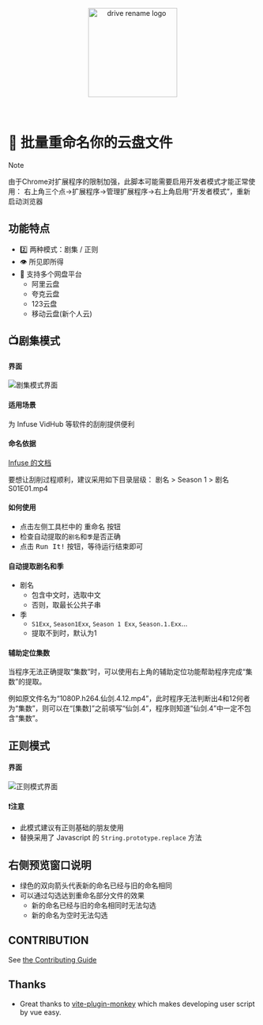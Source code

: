 <p align="center">
  <a href="https://greasyfork.org/zh-CN/scripts/479295-%E4%BA%91%E7%9B%98%E6%89%B9%E9%87%8F%E9%87%8D%E5%91%BD%E5%90%8D"
  target="_blank" rel="noopener noreferrer">
    <img width="180" src="https://cdn.jsdelivr.net/gh/a1mersnow/drive-rename/public/favicon.svg" alt="drive rename logo">
  </a>
</p>
<br/>

# 📝 批量重命名你的云盘文件

> [!NOTE]
> 由于Chrome对扩展程序的限制加强，此脚本可能需要启用开发者模式才能正常使用：
> 右上角三个点->扩展程序->管理扩展程序->右上角启用“开发者模式”，重新启动浏览器

## 功能特点
- 2️⃣ 两种模式：剧集 / 正则
- 👁️ 所见即所得
- 🎨 支持多个网盘平台
  - 阿里云盘
  - 夸克云盘
  - 123云盘
  - 移动云盘(新个人云)

## 📺剧集模式

#### 界面
![剧集模式界面](https://cdn.jsdelivr.net/gh/a1mersnow/drive-rename/images/extract.jpg)

#### 适用场景
为 Infuse VidHub 等软件的刮削提供便利

#### 命名依据
[Infuse 的文档](https://support.firecore.com/hc/en-us/articles/215090947-Metadata-101)

要想让刮削过程顺利，建议采用如下目录层级：
剧名 > Season 1 > 剧名 S01E01.mp4

#### 如何使用
- 点击左侧工具栏中的 <kbd>重命名</kbd> 按钮
- 检查自动提取的`剧名`和`季`是否正确
- 点击 <kbd>Run It!</kbd> 按钮，等待运行结束即可

#### 自动提取剧名和季
- 剧名
  - 包含中文时，选取中文
  - 否则，取最长公共子串
- 季
  - `S1Exx`, `Season1Exx`, `Season 1 Exx`, `Season.1.Exx`...
  - 提取不到时，默认为1

#### 辅助定位集数
当程序无法正确提取“集数”时，可以使用右上角的辅助定位功能帮助程序完成“集数”的提取。

例如原文件名为“1080P.h264.仙剑.4.12.mp4”，此时程序无法判断出4和12何者为“集数”，则可以在“[集数]”之前填写“仙剑.4”，程序则知道“仙剑.4”中一定不包含“集数”。

## 正则模式

#### 界面
![正则模式界面](https://cdn.jsdelivr.net/gh/a1mersnow/drive-rename/images/regexp.jpg)

#### ❗️注意
- 此模式建议有正则基础的朋友使用
- 替换采用了 Javascript 的 `String.prototype.replace` 方法

## 右侧预览窗口说明
- 绿色的双向箭头代表新的命名已经与旧的命名相同
- 可以通过勾选达到重命名部分文件的效果
  - 新的命名已经与旧的命名相同时无法勾选
  - 新的命名为空时无法勾选

## CONTRIBUTION
See [the Contributing Guide](CONTRIBUTING.md)

## Thanks
- Great thanks to [vite-plugin-monkey](https://github.com/lisonge/vite-plugin-monkey) which makes developing user script by vue easy.

